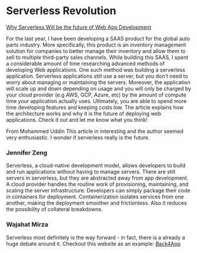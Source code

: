# Serverless Revolution

[Why Serverless Will be the future of Web App Development](https://medium.com/serverless-transformation/what-a-typical-100-serverless-architecture-looks-like-in-aws-40f252cd0ecb)

For the last year, I have been developing a SAAS product for the global auto parts industry. More specifically, this product is an inventory management solution for companies to better manage their inventory and allow them to sell to multiple third-party sales channels. While building this SAAS, I spent a considerable amount of time researching advanced methods of developing Web applications. One such method was building a serverless application. Serverless applications still use a server, but you don't need to worry about managing or maintaining the servers. Moreover, the application will scale up and down depending on usage and you will only be charged by your cloud provider (e.g AWS, GCP, Azure, etc) by the amount of compute time your application actually uses. Ultimately, you are able to spend more time developing features and keeping costs low. The article explains how the architecture works and why it is the future of deploying web applications. Check it out and let me know what you think!

From Mohammed Uddin
This article in interesting and the author seemed very enthusiastic. I wonder if serverless really is the future.

### Jennifer Zeng

Serverless, a cloud-native development model, allows developers to build and run applications without having to manage servers.
There are still servers in serverless, but they are abstracted away from app development. A cloud provider handles the routine
work of provisioning, maintaining, and scaling the server infrastructure. Developers can simply package their code in
containers for deployment. Containerization isolates services from one another, making the deployment smoother and frictionless.
Also it reduces the possibility of collateral breakdowns.

### Wajahat Mirza
Serverless most definitely is the way forward - in fact, there is a already a huge debate around it. Checkout this website as an example: [Back4App](https://www.back4app.com/)
